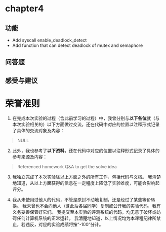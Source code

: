 
# chapter4

## 功能
* Add syscall enable_deadlock_detect
* Add function that can detect deadlock of mutex and semaphore

## 问答题


## 感受与建议
# 荣誉准则

1. 在完成本次实验的过程（含此前学习的过程）中，我曾分别与**以下各位**就（与本次实验相关的）以下方面做过交流，还在代码中对应的位置以注释形式记录了具体的交流对象及内容：
> NULL
2. 此外，我也参考了**以下资料**，还在代码中对应的位置以注释形式记录了具体的参考来源及内容：
> Referenced homework Q&A to get the solve idea
3. 我独立完成了本次实验除以上方面之外的所有工作，包括代码与文档。 我清楚地知道，从以上方面获得的信息在一定程度上降低了实验难度，可能会影响起评分。

4. 我从未使用过他人的代码，不管是原封不动地复制，还是经过了某些等价转换。 我未曾也不会向他人（含此后各届同学）复制或公开我的实验代码，我有义务妥善保管好它们。 我提交至本实验的评测系统的代码，均无意于破坏或妨碍任何计算机系统的正常运转。 我清楚地知道，以上情况均为本课程纪律所禁止，若违反，对应的实验成绩将按“-100”分计。